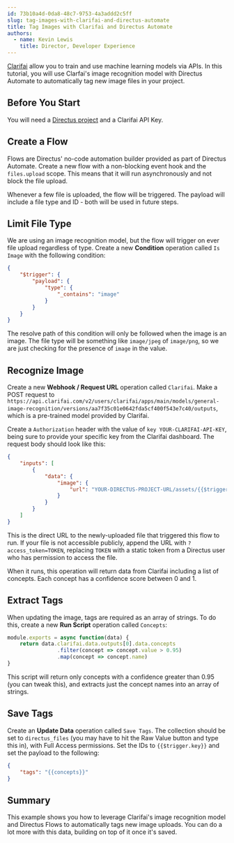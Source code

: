 ```yaml
---
id: 73b10a4d-0da8-48c7-9753-4a3addd2c5ff
slug: tag-images-with-clarifai-and-directus-automate
title: Tag Images with Clarifai and Directus Automate
authors: 
  - name: Kevin Lewis
    title: Director, Developer Experience
---
```

[Clarifai](https://clarifai.com) allow you to train and use machine learning models via APIs. In this tutorial, you will use Clarfai's image recognition model with Directus Automate to automatically tag new image files in your project. 

## Before You Start

You will need a [Directus project](/getting-started/create-a-project) and a Clarifai API Key.

## Create a Flow

Flows are Directus' no-code automation builder provided as part of Directus Automate. Create a new flow with a non-blocking event hook and the `files.upload` scope. This means that it will run asynchronously and not block the file upload. 

Whenever a few file is uploaded, the flow will be triggered. The payload will include a file type and ID - both will be used in future steps. 

## Limit File Type

We are using an image recognition model, but the flow will trigger on ever file upload regardless of type. Create a new **Condition** operation called `Is Image` with the following condition:

```json
{
	"$trigger": {
    	"payload": {
        	"type": {
            	"_contains": "image"
            }
        }
    }
}
```

The resolve path of this condition will only be followed when the image is an image. The file type will be something like `image/jpeg` of `image/png`, so we are just checking for the presence of `image` in the value.

## Recognize Image

Create a new **Webhook / Request URL** operation called `Clarifai`. Make a POST request to `https://api.clarifai.com/v2/users/clarifai/apps/main/models/general-image-recognition/versions/aa7f35c01e0642fda5cf400f543e7c40/outputs`, which is a pre-trained model provided by Clarifai. 

Create a `Authorization` header with the value of `key YOUR-CLARIFAI-API-KEY`, being sure to provide your specific key from the Clarifai dashboard. The request body should look like this:

```json
{
	"inputs": [
    	{
        	"data": {
            	"image": {
                	"url": "YOUR-DIRECTUS-PROJECT-URL/assets/{{$trigger.key}}"
                }
            }
        }
    ]
}
```

This is the direct URL to the newly-uploaded file that triggered this flow to run. If your file is not accessible publicly, append the URL with `?access_token=TOKEN`, replacing `TOKEN` with a static token from a Directus user who has permission to access the file. 

When it runs, this operation will return data from Clarifai including a list of concepts. Each concept has a confidence score between 0 and 1.

## Extract Tags

When updating the image, tags are required as an array of strings. To do this, create a new **Run Script** operation called `Concepts`:

```js
module.exports = async function(data) {
	return data.clarifai.data.outputs[0].data.concepts
    			.filter(concept => concept.value > 0.95)
                .map(concept => concept.name)
}
```

This script will return only concepts with a confidence greater than 0.95 (you can tweak this), and extracts just the concept names into an array of strings. 

## Save Tags

Create an **Update Data** operation called `Save Tags`. The collection should be set to `directus_files` (you may have to hit the Raw Value button and type this in), with Full Access permissions.  Set the IDs to <span v-pre>`{{$trigger.key}}`</span> and set the payload to the following:

```json
{
	"tags": "{{concepts}}"
}
```

## Summary

This example shows you how to leverage Clarifai's image recognition model and Directus Flows to 
automatically tags new image uploads. You can do a lot more with this data, building on top of it once it's saved. 